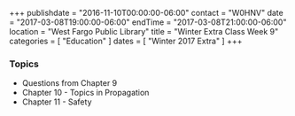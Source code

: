 +++
publishdate = "2016-11-10T00:00:00-06:00"
contact = "W0HNV"
date = "2017-03-08T19:00:00-06:00"
endTime = "2017-03-08T21:00:00-06:00"
location = "West Fargo Public Library"
title = "Winter Extra Class Week 9"
categories = [ "Education" ]
dates = [ "Winter 2017 Extra" ]
+++

### Topics

* Questions from Chapter 9
* Chapter 10 - Topics in Propagation
* Chapter 11 - Safety
